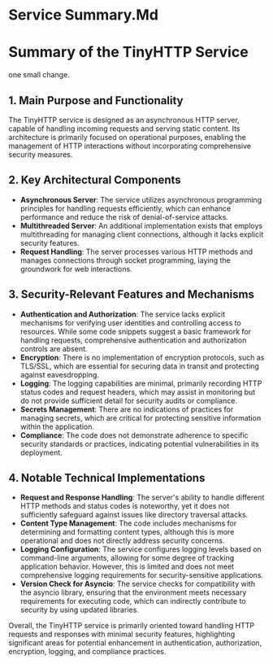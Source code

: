 # Service Summary.Md

# Summary of the TinyHTTP Service
one small change.
## 1. Main Purpose and Functionality
The TinyHTTP service is designed as an asynchronous HTTP server, capable of handling incoming requests and serving static content. Its architecture is primarily focused on operational purposes, enabling the management of HTTP interactions without incorporating comprehensive security measures.

## 2. Key Architectural Components
- **Asynchronous Server**: The service utilizes asynchronous programming principles for handling requests efficiently, which can enhance performance and reduce the risk of denial-of-service attacks.
- **Multithreaded Server**: An additional implementation exists that employs multithreading for managing client connections, although it lacks explicit security features.
- **Request Handling**: The server processes various HTTP methods and manages connections through socket programming, laying the groundwork for web interactions.

## 3. Security-Relevant Features and Mechanisms
- **Authentication and Authorization**: The service lacks explicit mechanisms for verifying user identities and controlling access to resources. While some code snippets suggest a basic framework for handling requests, comprehensive authentication and authorization controls are absent.
- **Encryption**: There is no implementation of encryption protocols, such as TLS/SSL, which are essential for securing data in transit and protecting against eavesdropping.
- **Logging**: The logging capabilities are minimal, primarily recording HTTP status codes and request headers, which may assist in monitoring but do not provide sufficient detail for security audits or compliance.
- **Secrets Management**: There are no indications of practices for managing secrets, which are critical for protecting sensitive information within the application.
- **Compliance**: The code does not demonstrate adherence to specific security standards or practices, indicating potential vulnerabilities in its deployment.

## 4. Notable Technical Implementations
- **Request and Response Handling**: The server's ability to handle different HTTP methods and status codes is noteworthy, yet it does not sufficiently safeguard against issues like directory traversal attacks.
- **Content Type Management**: The code includes mechanisms for determining and formatting content types, although this is more operational and does not directly address security concerns.
- **Logging Configuration**: The service configures logging levels based on command-line arguments, allowing for some degree of tracking application behavior. However, this is limited and does not meet comprehensive logging requirements for security-sensitive applications.
- **Version Check for Asyncio**: The service checks for compatibility with the asyncio library, ensuring that the environment meets necessary requirements for executing code, which can indirectly contribute to security by using updated libraries.

Overall, the TinyHTTP service is primarily oriented toward handling HTTP requests and responses with minimal security features, highlighting significant areas for potential enhancement in authentication, authorization, encryption, logging, and compliance practices.